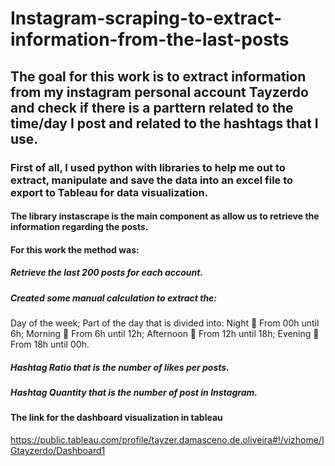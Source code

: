 # Instagram-scraping-to-extract-information-from-the-last-posts

## The goal for this work is to extract information from my instagram personal account Tayzerdo and check if there is a parttern related to the time/day I post and related to the hashtags that I use.

### First of all, I used python with libraries to help me out to extract, manipulate and save the data into an excel file to export to Tableau for data visualization.


#### The library instascrape is the main component as allow us to retrieve the information regarding the posts. 

#### For this work the method was:

##### Retrieve the last 200 posts for each account.

##### Created some manual calculation to extract the:
Day of the week;
Part of the day that is divided into:
Night  From 00h until 6h;
Morning  From 6h until 12h;
Afternoon  From 12h until 18h;
Evening  From 18h until 00h.

##### Hashtag Ratio that is the number of likes per posts.

##### Hashtag Quantity that is the number of post in Instagram.




#### The link for the dashboard visualization in tableau
https://public.tableau.com/profile/tayzer.damasceno.de.oliveira#!/vizhome/IGtayzerdo/Dashboard1
